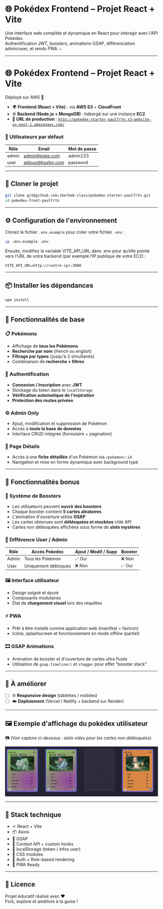 # 🌐 Pokédex Frontend – Projet React + Vite

Une interface web complète et dynamique en React pour interagir avec l'API Pokédex.  
Authentification JWT, boosters, animations GSAP, différenciation admin/user, et rendu PWA 💥

---

# 🌐 Pokédex Frontend – Projet React + Vite

Déployé sur AWS 🚀

- 🌍 **Frontend (React + Vite)** : via **AWS S3** + **CloudFront**
- ⚙️ **Backend (Node.js + MongoDB)** : hébergé sur une instance **EC2**
- 📁 **URL de production** : [
  `http://pokedex-starter-paulfrtn.s3-website-us-east-1.amazonaws.com/`](http://pokedex-starter-paulfrtn.s3-website-us-east-1.amazonaws.com/)

### 👥 Utilisateurs par défaut

| Rôle  | Email             | Mot de passe |
|-------|-------------------|--------------|
| admin | admin@poke.com    | admin123     |
| user  | aldous@huxley.com | password     |

---

## 🚀 Cloner le projet

```bash
git clone git@github.com:zkerkeb-class/pokedex-starter-paulfrtn.git
cd pokedex-front-paulfrtn
```

---

## ⚙️ Configuration de l'environnement

Clonez le fichier `.env.example` pour créer votre fichier `.env` :

```bash
cp .env.example .env
```

Ensuite, modifiez la variable VITE_API_URL dans .env pour qu’elle pointe vers l’URL de votre backend (par exemple l’IP
publique de votre EC2) :

```
VITE_API_URL=http://<votre-ip>:3000
```

---

## 📦 Installer les dépendances

```bash
npm install
```

---

## 🧠 Fonctionnalités de base

### 📋 Pokémons

- Affichage de **tous les Pokémons**
- **Recherche par nom** (french ou english)
- **Filtrage par types** (jusqu'à 2 simultanés)
- Combinaison de **recherche + filtres**

### 🔐 Authentification

- **Connexion / Inscription** avec **JWT**
- Stockage du token dans le `localStorage`
- **Vérification automatique de l'expiration**
- **Protection des routes privées**

### ⚙️ Admin Only

- Ajout, modification et suppression de Pokémon
- Accès à **toute la base de données**
- Interface CRUD intégrée (formulaire + pagination)

### 🧾 Page Détails

- Accès à une **fiche détaillée** d'un Pokémon via `/pokemon/:id`
- Navigation et mise en forme dynamique avec background typé

---

## 🎁 Fonctionnalités bonus

### 🎴 Système de Boosters

- Les utilisateurs peuvent **ouvrir des boosters**
- Chaque booster contient **5 cartes aléatoires**
- L'animation d'ouverture utilise **GSAP**
- Les cartes obtenues sont **débloquées et stockées** côté API
- Cartes non débloquées affichées sous forme de **slots mystères**

### 👥 Différence User / Admin

| Rôle  | Accès Pokedex        | Ajout / Modif / Supp | Booster |
|-------|----------------------|----------------------|---------|
| Admin | Tous les Pokémon     | ✅ Oui                | ❌ Non   |
| User  | Uniquement débloqués | ❌ Non                | ✅ Oui   |

### 🖼️ Interface utilisateur

- Design soigné et épuré
- Composants modulaires
- État de **chargement visuel** lors des requêtes

### ⚡ PWA

- Prêt à être installé comme application web (manifest + favicon)
- Icône, splashscreen et fonctionnement en mode offline (partiel)

### 🎞️ GSAP Animations

- Animation de booster et d'ouverture de cartes ultra fluide
- Utilisation de `gsap.timeline()` et `stagger` pour effet "booster stack"

---

## 🧪 À améliorer

- [ ] 🌐 **Responsive design** (tablettes / mobiles)
- [ ] ☁️ **Déploiement** (Vercel / Netlify + backend sur Render)

---

## 🖼️ Exemple d'affichage du pokédex utilisateur

📷 _(Voir capture ci-dessous : slots vides pour les cartes non débloquées)_

![Slot vide exemple](public/image.png)

---

## 🧩 Stack technique

- ⚛️ React + Vite
- 📦 Axios
- 🧙 GSAP
- 🧠 Context API + custom hooks
- 💾 localStorage (token / infos user)
- 🧼 CSS modules
- 🔐 Auth + Role-based rendering
- 📱 PWA Ready

---

## 📄 Licence

Projet éducatif réalisé avec ❤️  
Fork, explore et améliore à ta guise !